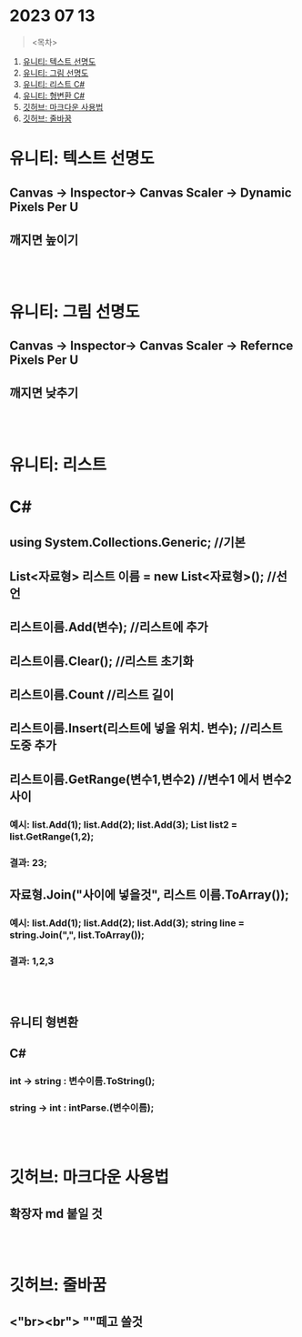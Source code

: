 # 2023 07 13

><목차>

1. [유니티: 텍스트 선명도](#유니티-텍스트-선명도)
2. [유니티: 그림 선명도](#유니티-그림-선명도)
3. [유니티: 리스트 C#](#유니티-리스트)
4. [유니티: 형변환 C#](#유니티-형변환)
1. [깃허브: 마크다운 사용법](#깃허브-마크다운-사용법)
2. [깃허브: 줄바꿈](#깃허브-줄바꿈)

# 유니티: 텍스트 선명도

## Canvas -> Inspector-> Canvas Scaler -> Dynamic Pixels Per U
## 깨지면 높이기
<br><br>
# 유니티: 그림 선명도

## Canvas -> Inspector-> Canvas Scaler -> Refernce Pixels Per U
## 깨지면 낮추기
<br><br>
# 유니티: 리스트
# C#
## using System.Collections.Generic; //기본
## List<자료형> 리스트 이름 = new List<자료형>(); //선언
## 리스트이름.Add(변수); //리스트에 추가
## 리스트이름.Clear();  //리스트 초기화
## 리스트이름.Count  //리스트 길이
## 리스트이름.Insert(리스트에 넣을 위치. 변수); //리스트 도중 추가


## 리스트이름.GetRange(변수1,변수2) //변수1 에서 변수2 사이
### 예시: list.Add(1); list.Add(2); list.Add(3); List<int> list2 = list.GetRange(1,2);
### 결과: 23;

## 자료형.Join("사이에 넣을것", 리스트 이름.ToArray());
### 예시: list.Add(1); list.Add(2); list.Add(3); string line = string.Join(",", list.ToArray());
### 결과: 1,2,3
<br><br>

## 유니티 형변환
## C#
### int -> string : 변수이름.ToString();
### string -> int : intParse.(변수이름);

<br><br>
# 깃허브: 마크다운 사용법

## 확장자 md 붙일 것
<br><br>
# 깃허브: 줄바꿈

## <"br><br">   ""떼고 쓸것
